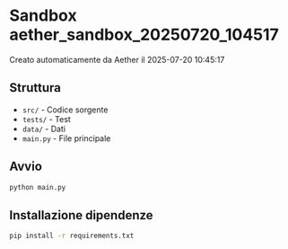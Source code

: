 # Sandbox aether_sandbox_20250720_104517

Creato automaticamente da Aether il 2025-07-20 10:45:17

## Struttura
- `src/` - Codice sorgente
- `tests/` - Test
- `data/` - Dati
- `main.py` - File principale

## Avvio
```bash
python main.py
```

## Installazione dipendenze
```bash
pip install -r requirements.txt
```
